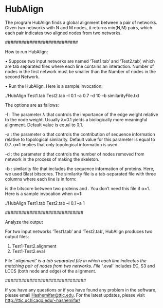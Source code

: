 # HubAlign
The program HubAlign finds a global alignment between a pair of networks. Given two networks with N and M nodes, it returns min(N,M) pairs, which each pair indicates two aligned nodes from two networks. 

###########################

How to run HubAlign:

•	Suppose two input networks are named ‘Test1.tab’ and ‘Test2.tab’, which are tab separated files where each line contains an interaction. Number of nodes in the first network must be smaller than the Number of nodes in the second Network.

•	Run the HubAlign. Here is a sample invocation:

./HubAlign Test1.tab Test2.tab –l 0.1 –a 0.7 –d 10 –b similarityFile.txt

The options are as fallows:
 
-l : The parameter  λ that controls the importance of the edge weight relative to the node weight. Usually λ=0.1 yields a biologically more meaningful alignment. Default value is equal to 0.1.

-a :  the parameter α   that controls the contribution of sequence information relative to topological similarity. Default value for this parameter is equal to 0.7.  α=1 implies that only topological information is used.

-d : the parameter d that controls the number of nodes removed from network in the process of making the skeleton.

-b : similarity file that  includes the sequence information of proteins.  Here, we used Blast bitscores. The similarity file is a tab-separated file with three columns where each line is in form: 
<id1>		<id2> 		<bitscore>

<bitscore> is the bitscore between two proteins <id1> and <id2> . You don’t need this file if α=1. Here is a sample invocation when α=1:

./HubAlign Test1.tab Test2.tab –l 0.1 –a 1 

#############################

Analyze the output

For two input networks ‘Test1.tab’ and ‘Test2.tab’, HubAlign produces two output files:

1.	Test1-Test2.alignment
2.	Test1-Test2.eval

File ‘*.alignment’  is a tab separated file in which each line  indicates the matching pair of nodes from two networks. File ‘*.eval’ includes EC, S3 and LCCS (both node and edge) of the alignment.  

##############################

If you have any questions or if you have found any problem in the software, please email Hashemifar@ttic.edu. For the latest updates, please visit http://ttic.uchicago.edu/~hashemifar/
